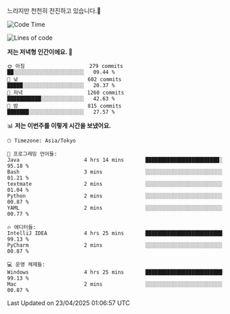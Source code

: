 느리지만 천천히 전진하고 있습니다.🐢

<!--START_SECTION:waka-->
![Code Time](http://img.shields.io/badge/Code%20Time-1%2C576%20hrs%2037%20mins-blue)

![Lines of code](https://img.shields.io/badge/%EC%A0%80%EB%8A%94%20%EC%97%AC%ED%83%9C%EA%B9%8C%EC%A7%80%20-918.0%20thousand%20%EC%A4%84%EC%9D%98%20%EC%BD%94%EB%93%9C%EB%A5%BC%20%EC%9E%91%EC%84%B1%ED%96%88%EC%96%B4%EC%9A%94.-blue)

**저는 저녁형 인간이에요. 🦉** 

```text
🌞 아침                     279 commits         ██░░░░░░░░░░░░░░░░░░░░░░░   09.44 % 
🌆 낮　                     602 commits         █████░░░░░░░░░░░░░░░░░░░░   20.37 % 
🌃 저녁                     1260 commits        ███████████░░░░░░░░░░░░░░   42.63 % 
🌙 밤　                     815 commits         ███████░░░░░░░░░░░░░░░░░░   27.57 % 
```


📊 **저는 이번주를 이렇게 시간을 보냈어요.** 

```text
🕑︎ Timezone: Asia/Tokyo

💬 프로그래밍 언어들: 
Java                     4 hrs 14 mins       ████████████████████████░   95.18 % 
Bash                     3 mins              ░░░░░░░░░░░░░░░░░░░░░░░░░   01.21 % 
textmate                 2 mins              ░░░░░░░░░░░░░░░░░░░░░░░░░   01.04 % 
Python                   2 mins              ░░░░░░░░░░░░░░░░░░░░░░░░░   00.87 % 
YAML                     2 mins              ░░░░░░░░░░░░░░░░░░░░░░░░░   00.77 % 

🔥 에디터들: 
IntelliJ IDEA            4 hrs 25 mins       █████████████████████████   99.13 % 
PyCharm                  2 mins              ░░░░░░░░░░░░░░░░░░░░░░░░░   00.87 % 

💻 운영 체제들: 
Windows                  4 hrs 25 mins       █████████████████████████   99.13 % 
Mac                      2 mins              ░░░░░░░░░░░░░░░░░░░░░░░░░   00.87 % 
```


 Last Updated on 23/04/2025 01:06:57 UTC
<!--END_SECTION:waka-->
